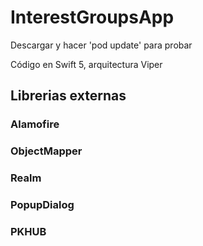 # InterestGroupsApp

Descargar y hacer 'pod update' para probar

Código en Swift 5, arquitectura Viper

## Librerias externas
### Alamofire

### ObjectMapper

### Realm

### PopupDialog

### PKHUB
